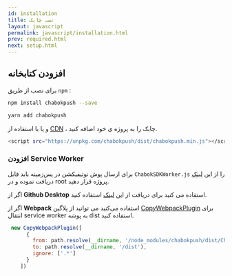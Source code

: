 ```yaml
---
id: installation
title: نصب چابک
layout: javascript
permalink: javascript/installation.html
prev: required.html
next: setup.html
---
```


## افزودن کتابخانه

برای نصب از طریق `npm` :

```bash
npm install chabokpush --save
```
```bash
yarn add chabokpush
```
و یا با استفاده از [CDN](https://unpkg.com/chabokpush/dist/chabokpush.min.js) ، چابک را به پروژه ی خود اضافه کنید.

```bash
<script src="https://unpkg.com/chabokpush/dist/chabokpush.min.js"></script>
```

###  افزودن Service Worker
 برای ارسال پوش نوتیفیکشن در پس‌زمینه باید فایل `ChabokSDKWorker.js` را از این [لینک](https://raw.githubusercontent.com/chabokpush/chabok-client-js/master/dist/ChabokSDKWorker.js) دریافت نموده و در root پروژه قرار دهید.
 
 اگر از **Github Desktop** استفاده می کنید برای دریافت از این [لینک](x-github-client://openRepo/https://github.com/chabok-io/chabok-client-js?branch=master&filepath=dist%2FChabokSDKWorker.js) استفاده کنید.

اگر از **Webpack** استفاده می‌کنید می توانید از پلاگین [CopyWebpackPlugin](https://github.com/webpack-contrib/copy-webpack-plugin)‍ برای انتقال service worker به پوشه dist استفاده کنید.

```javascript
 new CopyWebpackPlugin([
      {
        from: path.resolve(__dirname, '/node_modules/chabokpush/dist/ChabokSDKWorker.js'),
        to: path.resolve(__dirname, '/dist'),
        ignore: ['.*']
      }
    ])
```
